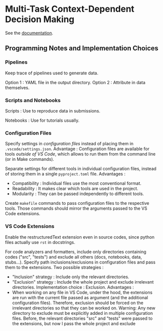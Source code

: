 # Multi-Task Context-Dependent Decision Making

See the [documentation](URL_to_Sphinx_documentation).

## Programming Notes and Implementation Choices

### Pipelines

Keep trace of pipelines used to generate data.

Option 1 : YAML file in the output directory.
Option 2 : Attribute in data themselves.

### Scripts and Notebooks

Scripts : Use to reproduce data in submissions.

Notebooks : Use for tutorials usually.

### Configuration Files

Specify settings in *configuration files* instead of placing them in `.vscode/settings.json`.
Advantage : Configuration files are available for tools *outside of VS Code*,
which allows to run them from the command line (or in Make commands).

Separate settings for different tools in individual configuration files,
instead of storing them in a single `pyproject.toml` file.
Advantages :
- Compatibility : Individual files use the most conventional format.
- Readability : It makes clear which tools are used in the project.
- Modularity : They can be passed independently to different tools.

Create `makefile` commands to pass configuration files to the respective tools.
Those commands should mirror the arguments passed to the VS Code extensions.

### VS Code Extensions

Enable the restructuredText extension even in source codes,
since python files actually use `rst` in docstrings.

For code analyzers and formatters, include only directories containing codes ("src", "tests")
and exclude all others (docs, notebooks, data, stubs...).
Specify path inclusions/exclusions in configuration files and pass them to the extensions.
Two possible strategies :
- "Inclusion" strategy : Include only the relevant directories.
- "Exclusion" strategy : Include the whole project and exclude irrelevant directories.
Implementation choice : Exclusion.
Advantages :
- When working on any file in VS Code, under the hood, the extensions are run with the
  current file passed as argument (and the additional configuration files). Therefore,
  exclusion should be forced on the irrelevant directories so that they can be worked on.
Warning: Any new directory to exclude must be explicitly added in multiple configuration files.
Before, the relevant directories "src" and "tests" were passed to the extensions,
but now I pass the whole project and exclude
